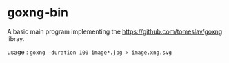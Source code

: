 goxng-bin
=====

A basic main program implementing the https://github.com/tomeslav/goxng libray.

usage : 
`goxng -duration 100 image*.jpg > image.xng.svg`

